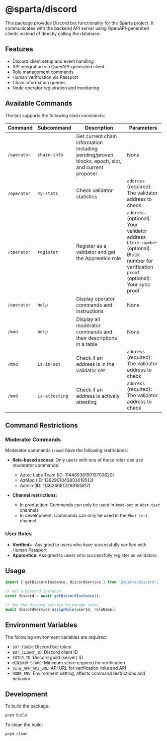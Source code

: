 # @sparta/discord

This package provides Discord bot functionality for the Sparta project. It communicates with the backend API server using OpenAPI-generated clients instead of directly calling the database.

## Features

- Discord client setup and event handling
- API integration via OpenAPI-generated client
- Role management commands
- Human verification via Passport
- Chain information queries
- Node operator registration and monitoring

## Available Commands

The bot supports the following slash commands:

| Command     | Subcommand     | Description                                                                                      | Parameters                                                                                                                                      |
| ----------- | -------------- | ------------------------------------------------------------------------------------------------ | ----------------------------------------------------------------------------------------------------------------------------------------------- |
| `/operator` | `chain-info`   | Get current chain information including pending/proven blocks, epoch, slot, and current proposer | None                                                                                                                                            |
| `/operator` | `my-stats`     | Check validator statistics                                                                       | `address` (required): The validator address to check                                                                                            |
| `/operator` | `register`     | Register as a validator and get the Apprentice role                                              | `address` (optional): Your validator address<br>`block-number` (optional): Block number for verification<br>`proof` (optional): Your sync proof |
| `/operator` | `help`         | Display operator commands and instructions                                                       | None                                                                                                                                            |
| `/mod`      | `help`         | Display all moderator commands and their descriptions in a table                                 | None                                                                                                                                            |
| `/mod`      | `is-in-set`    | Check if an address is in the validator set                                                      | `address` (required): The validator address to check                                                                                            |
| `/mod`      | `is-attesting` | Check if an address is actively attesting                                                        | `address` (required): The validator address to check                                                                                            |

## Command Restrictions

### Moderator Commands

Moderator commands (`/mod`) have the following restrictions:

- **Role-based access**: Only users with one of these roles can use moderator commands:
  - Aztec Labs Team (ID: 1144693819015700620)
  - AzMod (ID: 1362901049803018513)
  - Admin (ID: 1146246812299165817)

- **Channel restrictions**:
  - In production: Commands can only be used in `#mod-bot` or `#bot-test` channels
  - In development: Commands can only be used in the `#bot-test` channel

### User Roles

- **Verified+**: Assigned to users who have successfully verified with Human Passport
- **Apprentice**: Assigned to users who successfully register as validators

## Usage

```typescript
import { getDiscordInstance, discordService } from '@sparta/discord';

// Get a Discord instance
const discord = await getDiscordInstance();

// Use the Discord service to manage roles
await discordService.assignRole(userId, roleName);
```

## Environment Variables

The following environment variables are required:

- `BOT_TOKEN`: Discord bot token
- `BOT_CLIENT_ID`: Discord client ID
- `GUILD_ID`: Discord guild (server) ID
- `MINIMUM_SCORE`: Minimum score required for verification
- `VITE_APP_API_URL`: API URL for verification links and API
- `NODE_ENV`: Environment setting, affects command restrictions and behavior

## Development

To build the package:

```bash
pnpm build
```

To clean the build:

```bash
pnpm clean
``` 
